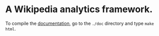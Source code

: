 # A Wikipedia analytics framework.

To compile the [documentation](http://declerambaul.github.com/WikiPride/), go to the `./doc` directory and type `make html`.